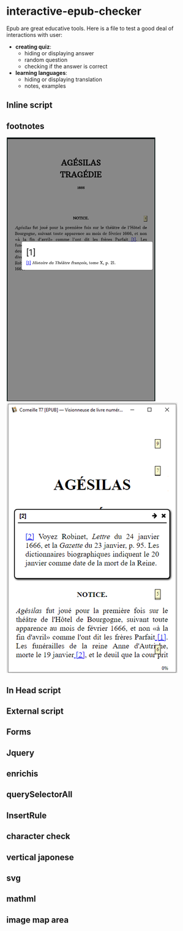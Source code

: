# interactive-epub-checker
Epub are great educative tools. Here is a file to test a good deal of interactions with user:
* **creating quiz**: 
  * hiding or displaying answer
  * random question
  * checking if the answer is correct
* **learning languages**: 
  * hiding or displaying translation
  * notes, examples

## Inline script

## footnotes
![how footnotes appear in Lithium](screenshots/FootnoteLithium.png)![how footnotes appear in Calibre Viewer](screenshots/FootnoteCalibreViewer.png)
## In Head script
## External script
## Forms
## Jquery
## enrichis
## querySelectorAll
## InsertRule
## character check
## vertical japonese
## svg
## mathml
## image map area
